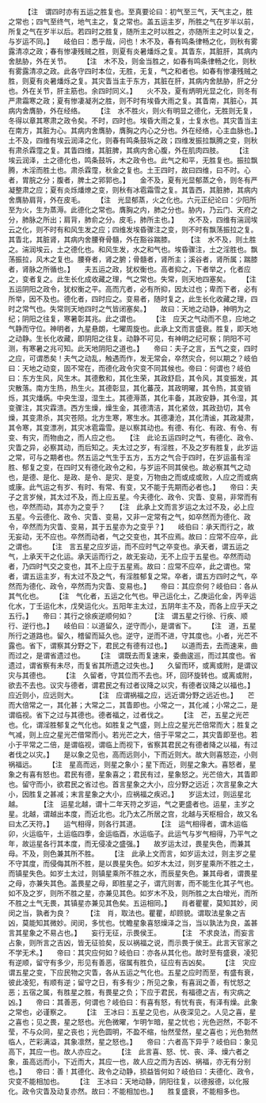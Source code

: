 <!-- { "loadSidebar": true } -->
　　 【注　谓四时亦有五运之胜复也。至真要论曰：初气至三气，天气主之，胜之常也；四气至终气，地气主之，复之常也。盖五运主岁，所胜之气在岁半以前，所复之气在岁半以后。若四时之胜复，随所主之时以胜之，亦随所主之时以复之，与岁运不同。】　　岐伯曰：悉乎哉，问也！木不及，春有鸣条律畅之化，则秋有雾露清凉之政；春有惨凄残贼之胜，则夏有炎暑燔烁之复。其眚东，其脏肝，其病内舍胠胁，外在关节。　　 【注　木不及，则金当胜之，如春有鸣条律畅之化，则秋有雾露清凉之政。此各守四时本位，无胜，无复，气之和者也。如春有惨凄残贼之胜，则夏有炎暑燔烁之复。其灾眚当主于东方，其脏在肝，其病内舍胠胁，肝之分也。外在关节，肝主筋也。余四时同义。】　　火不及，夏有炳明光显之化，则冬有严肃霜寒之政；夏有惨凄凝冽之胜，则不时有埃昏大雨之复。其眚南，其脏心，其病内舍膺胁，外在经络。　　 【注　水不胜火，则火有明显之德化，无胜则无复，冬得以章其寒肃之政令矣。不时，四时也。埃昏大雨之复，士复水也。其灾眚当主在南方，其脏为心。其病内舍膺胁，膺胸之内心之分也。外在经络，心主血脉也。】　　土不及，四维有埃云润泽之化，则春有鸣条鼓坼之政；四维发振拉飘腾之变，则秋有肃杀霖霪之复。其眚四维，其脏脾，其病内舍心腹，外在肌肉四肢。　　 【注　埃云润泽，土之德化也，鸣条鼓坼，木之政令也。此气之和平，无胜复也。振拉飘腾，木淫而胜土也。肃杀霖霪，秋金之复也。土王四时，故曰四维，曰不时。心者，胃脘之分；腹者，脾土之郛郭也。】　　金不及，夏有光显郁蒸之令，则冬有严凝整肃之应；夏有炎烁燔燎之变，则秋有冰雹霜雪之复。其眚西，其脏肺，其病内舍膺胁肩背，外在皮毛。　　 【注　光显郁蒸，火之化也。六元正纪论曰：少阳所至为火，生为蒸溽。此德化之常也。膺胸之内，肺之分也。胁内，乃云门、天府之分，肺脉之所出；肩背，肺俞之分。皮毛，肺所主也。】　　水不及，四维有湍润埃云之化，则不时有和风生发之应；四维发埃昏骤注之变，则不时有飘荡振拉之复。其眚北，其脏肾，其病内舍腰脊骨髓，外在豁谷踹膝。　　 【注　水不及，则土胜之。湍润埃云，土之德化也。和风生发，水之和气也。埃昏骤注，土之淫胜也。飘荡振拉，风木之复也。腰脊者，肾之腑；骨髓者，肾所主；溪谷者，肾所属；踹膝者，肾脉之所循也。】　　夫五运之政，犹权衡也。高者抑之，下者举之，化者应之，变者复之。此生长化成收藏之理，气之常也。失常，则天地四塞矣。　　 【注　五运阴阳之政令，犹权衡之平。高而亢者，必有所抑，因太过也；卑而下者，必有所举，因不及也。德化者，四时应之。变易者，随时复之，此生长化收藏之理，四时之常气也。失常则天地四时之气皆闭塞矣。】　　故曰：天地之动静，神明为之纪；阴阳之往复，寒暑彰其兆。此之谓也。　　 【注　应天之气动而不息，应地之气静而守位。神明者，九星悬朗，七曜周旋也。此承上文而言盛衰。胜复，即天地之动静。生长化收藏，即阴阳之往复。动静不可见，有神明之纪可察；阴阳不可测，有寒暑之兆可知。此天地阴阳之道也。】　　帝曰：夫子之言，五气之变，四时之应，可谓悉矣！夫气之动乱，触遇而作，发无常会，卒然灾合，何以期之？岐伯曰：天地之动变，固不常在，而德化政令灾变不同其候也。帝曰：何谓也？岐伯曰：东方生风，风生木。其德敷和，其化生荣，其政舒启，其令风，其变振发，其灾散落。南方生热，热生火。其德彰显，其化蕃茂，其政明曜，其令热，其变销烁，其灾燔焫。中央生湿，湿生土。其德溽蒸，其化丰备，其政安静，其令湿，其变骤注，其灾霖溃。西方生燥，燥生金，其德清洁，其化紧敛，其政劲切，其令燥，其变肃杀，其灾苍陨。北方生寒，寒生水。其德凄沧，其化清谧，其政凝肃，其令寒，其变漂冽，其灾冰雹霜雪。是以察其动也。有德、有化、有政、有令、有变、有灾，而物由之，而人应之也。　　【注　此论五运四时之气，有德化、政令、灾眚之异，必察其动，而后知之。夫太过之岁，有淫胜，不及之岁有胜复，此岁运之常，可与之期者也。然五运之气生于五方，五方之气合于四时，在岁运虽有淫胜、郁复之变，在四时又有德化政令之和，与岁运不同其侯也。故必察其气之动也，是德、是化、是政、是令、是灾、是变，万物由之而或成或败，人应之而或病或康。此气运之有岁、有时、有常、有变，又不能于先期而必者也。】　　帝曰：夫子之言岁候，其太过不及，而上应五星。今夫德化、政令、灾眚、变易，非常而有也，卒然而动，其亦为之变乎？　　【注　此承上文而言岁运之太过不及，必上应五星。今云德化、政令、灾眚、变易，又非一定常有之气，如卒然而为德化、政令，卒然而为灾眚、变易，其于五星亦为之变乎？】　　岐伯曰：承天而行之，故无妄动，无不应也。卒然而动者，气之交变也，其不应焉。故曰：应常不应卒，此之谓也。　　 【注　言五星之应岁运，而不应时气之卒变也。承天者，谓五运之气，上承天干之化运。承天运而行之，故无妄动，无不上应于五星也。卒然而动者，乃四时气交之变也，其不上应于五星焉。故曰：应常不应卒，此之谓也。常者，谓五运主岁，有太过不及之气，有淫胜郁复之常。卒者，谓五方四时之气，卒然而为德化、政令，卒然而为灾眚、变易也。】　　帝曰：其应奈何？岐伯曰：各从其气化也。　　 【注　气化者，五运之化气也。甲己运化土，乙庚运化金，丙辛运化水，丁壬运化木，戊癸运化火。五阳年主太过，五阴年主不及，而各上应乎天之五行。】　　帝曰：其行之徐疾逆顺何如？
　　 【注　谓五星之行徐、行疾、顺行、逆行也。】　　岐伯曰：以道留久，逆守而小，是谓省下。　　 【注　道，五星所行之道路也。留久，稽留而延久也。逆守，逆而不进，守其度也。小者，光芒不露也。省下，谓察其分野之下，君民之有德有过也。】　　以道而去，去而速来，曲而过之，是谓省遗过也。　　 【注　谓既去而复速来，委曲逡巡，而过其度也。省遗过，谓省察有未尽，而复省其所遗之过失也。】　　久留而环，或离或附，是谓议灾与其德也。　　 【注　久留者，守其位而不去也。环，回环旋转也。或离或附，欲去不去也。议灾与德者，谓君民之有过者议降之以灾，有德者议降之以福也。】　　应近则小，应远则大。
　　 【注　应谓祸福之应，远近谓分野之远近也。】　　芒而大倍常之一，其化甚；大常之二，其眚即也。小常之一，其化减；小常之二，是谓临视。省下之过与其德也。德者福之，过者伐之。　　 【注　芒，五星之光芒也。化，谓淫胜郁复之气化也。如胜复之气盛，则上应之星光芒倍常而大；胜复之气减，则上应之星光芒借常而小。若光芒之大，倍于平常之二，其灾眚即至也。若小于平常之二倍，是谓临视，谓临上而视下，省察其君民之有德者降之以福，有过者伐之以灾。】　　是以象之见也，高而远则小，下而近则大。故大则喜怒迩，小则祸福远。　　 【注　星高而远，则星之象小；星下而近，则星之象大。喜怒者，星象之有喜有怒也。君民有德，星象喜之；君民有过，星象怒之。光芒倍大，其眚即也。留守而小，欲君民之省过也。首言星象之大小，应分野之远近；次言星象之大小，因胜复之甚减；末言星象之大小，应祸福之疾迟。】　　岁运太过，则运星北越。
　　 【注　运星北越，谓十二年天符之岁运，气之更盛者也。运星，主岁之星。北越，谓越出本度，而近北也。北乃太乙所居之宫，北越与天枢相合，故又名曰太乙天符。】　　运气相得，则各行其道。
　　 【注　运气相得者，谓木运临卯，火运临午，土运临四季，金运临酉，水运临子。此运气与岁气相得，乃平气之年，故运星各行其本度，而无侵凌之盛强。】　　故岁运太过，畏星失色，而兼其母。不及，则色兼其所不胜。　　 【注　此承上文而言，如岁运太过，则主岁之星不守其度，而侵侮其所不胜，是以畏星失色。如岁木太过，则岁星乘所不胜之土，而镇星失色。如岁土太过，则镇星乘所不胜之水，而辰星失色。兼其母者，谓畏星之母，亦兼失其色。盖畏星之母，即胜星之子，谓亢则害，而不能生化其子气也。如不及之岁，则所不胜之星，亦兼见其色。如岁木不及，则所胜之太白增光，而所不胜之土气无畏，其镇星亦兼见其色矣。五运相同。】　　肖者瞿瞿，莫知其妙，闵闵之当，孰者为良？　　 【注　肖，取法也。瞿瞿，却顾貌。谓取法星象之吉凶，莫能知其微妙。闵闵，多忧也。忧瞻星象喜怒燥泽之当，当以孰法为良，盖甚言其星象之不易占也。】　　妄行无征，示畏侯王。
　　 【注　不求良法，而妄言占象，则所言之吉凶，皆无征验矣，反以祸福之说，而示畏于侯王。此言天官家之不学无术。】　　帝曰：其灾应何如？岐伯曰：亦各从其化也。故时至有盛衰，凌犯有逆顺，留守有多少，形见有善恶，宿属有胜负，征应有吉凶矣。　　 【注　灾应谓五星之变，下应民物之灾眚，各从五运之气化也。五星之应时而至，有盛有衰，彼此凌犯，有顺有逆；留守之日，有多有少；所见之象，有喜润之善，有忧怒之恶；五宿之属，有胜星之胜，有畏星之负；下应于君民，有福德之吉，有灾病之凶。】　　帝曰：其善恶，何谓也？岐伯曰：有喜有怒，有忧有丧，有泽有燥。此象之常也，必谨察之。　　 【注　王冰曰：五星之见也，从夜深见之。人见之喜，星之喜也；见之畏，星之怒也。光色微曜，乍明乍暗，星之忧也；光色迥然，不彰不莹，不与众同，星之丧也；光色圆明，不盈不缩，怡然莹然，星之喜也；光色勃然临人，芒彩满溢，其象凛然，星之怒也。】　　帝曰：六者高下异乎？岐伯曰：象见高下，其应一也。故人亦应之。　　 【注　此言喜、怒、忧、丧、泽、燥六者之象，虽高远而小，下近而大，其应一也，故人应之而为吉凶、祸福，亦无有分别也。】　　帝曰：善！其德化、政令之动静，损益皆何如？岐伯曰：夫德化、政令，灾变不能相加也。　　 【注　王冰曰：天地动静，阴阳往复，以德报德，以化报化。政令灾眚及动复亦然。故曰：不能相加也。】　　胜复盛衰，不能相多也。
